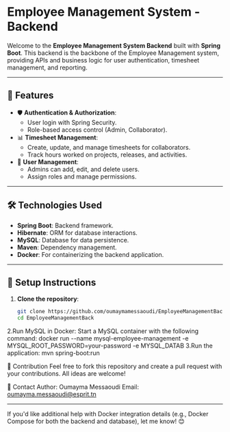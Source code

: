 # Employee Management System - Backend

Welcome to the **Employee Management System Backend** built with **Spring Boot**. This backend is the backbone of the Employee Management system, providing APIs and business logic for user authentication, timesheet management, and reporting.

---

## 🚀 Features
- 🛡️ **Authentication & Authorization**:
  - User login with Spring Security.
  - Role-based access control (Admin, Collaborator).
- 📊 **Timesheet Management**:
  - Create, update, and manage timesheets for collaborators.
  - Track hours worked on projects, releases, and activities.
- 📑 **User Management**:
  - Admins can add, edit, and delete users.
  - Assign roles and manage permissions.

---

## 🛠️ Technologies Used
- **Spring Boot**: Backend framework.
- **Hibernate**: ORM for database interactions.
- **MySQL**: Database for data persistence.
- **Maven**: Dependency management.
- **Docker**: For containerizing the backend application.

---


## 🔧 Setup Instructions
1. **Clone the repository**:
   ```bash
   git clone https://github.com/oumaymamessaoudi/EmployeeManagementBack.git
   cd EmployeeManagementBack
2.Run MySQL in Docker: Start a MySQL container with the following command:
docker run --name mysql-employee-management -e MYSQL_ROOT_PASSWORD=your-password -e MYSQL_DATAB
3.Run the application:
mvn spring-boot:run

🤝 Contribution
Feel free to fork this repository and create a pull request with your contributions. All ideas are welcome!

📧 Contact
Author: Oumayma Messaoudi
Email: oumayma.messaoudi@esprit.tn

---

If you'd like additional help with Docker integration details (e.g., Docker Compose for both the backend and database), let me know! 😊
